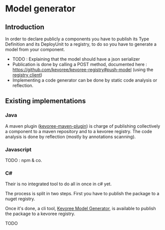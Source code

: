 # Model generator
## Introduction

In order to declare publicly a components you have to publish its Type Definition and
its DeployUnit to a registry, to do so you have to generate a model from your component.

 * TODO : Explaining that the model should have a json serializer
 * Publication is done by calling a POST method, documented here : https://github.com/kevoree/kevoree-registry#push-model (using the [registry client](registry_client.md))
 * Implementing a code generator can be done by static code analysis or reflection.


## Existing implementations
### Java
A maven plugin ([kevoree-maven-plugin](https://github.com/dukeboard/kevoree/tree/master/kevoree-tools/org.kevoree.tools.mavenplugin)) is charge of publishing collectively a component to a maven repository and to a kevoree registry.
The code analysis is done by reflection (mostly by annotations scanning).
### Javascript
TODO : npm & co.
### C&#35;
Their is no integrated tool to do all in once in c# yet.

The process is split in two steps. First you have to publish the package to a nuget registry.

Once it's done, a cli tool, [Kevoree Model Generator](https://github.com/kevoree/kevoree-dotnet-model-generator), is available to publish the package to a kevoree registry.

TODO

